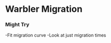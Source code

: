 # Warbler Migration




















### Might Try
-Fit migration curve
-Look at just migration times